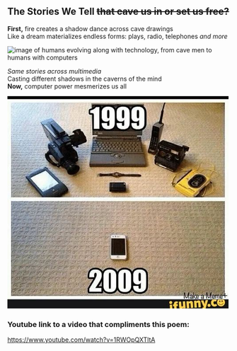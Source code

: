 ## The Stories We Tell ~~that cave us in or set us free?~~

**First,** fire creates a shadow dance across cave drawings  
Like a dream materializes endless forms: plays, radio, telephones _and more_  

![image of humans evolving along with technology, from cave men to humans with computers](poem1.png)  

_Same stories across multimedia_  
Casting different shadows in the caverns of the mind  
**Now,** computer power mesmerizes us all  

![meme showing how much technology has evolved/become more compact in only ten years from 1999 to 2009](poem2.png) 

### Youtube link to a video that compliments this poem:  
https://www.youtube.com/watch?v=1RWOpQXTltA

